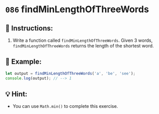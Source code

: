 # `086` findMinLengthOfThreeWords

## 📝 Instructions: 

1. Write a function called `findMinLengthOfThreeWords`. Given 3 words, `findMinLengthOfThreeWords` returns the length of the shortest word.

## 📎 Example:

```js
let output = findMinLengthOfThreeWords('a', 'be', 'see');
console.log(output); // --> 1
```

## 💡 Hint:

+ You can use `Math.min()` to complete this exercise.
